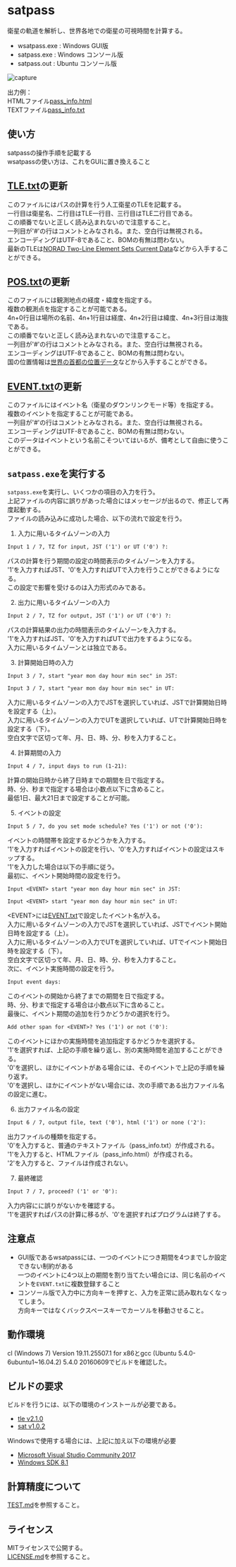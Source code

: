 ﻿satpass
====
衛星の軌道を解析し、世界各地での衛星の可視時間を計算する。<br>

 * wsatpass.exe : Windows GUI版
 * satpass.exe : Windows コンソール版
 * satpass.out : Ubuntu コンソール版

![capture](doc/capture.png)<br>

出力例：<br>
HTMLファイル[pass\_info.html](doc/pass_info.html)<br>
TEXTファイル[pass\_info.txt](doc/pass_info.txt)<br>

使い方
----
satpassの操作手順を記載する<br>
wsatpassの使い方は、これをGUIに置き換えること<br>

[TLE.txt](TLE.txt)の更新<br>
------
このファイルにはパスの計算を行う人工衛星のTLEを記載する。<br>
一行目は衛星名、二行目はTLE一行目、三行目はTLE二行目である。<br>
この順番でないと正しく読み込まれないので注意すること。<br>
一列目が'#'の行はコメントとみなされる。また、空白行は無視される。<br>
エンコーディングはUTF-8であること、BOMの有無は問わない。<br>
最新のTLEは[NORAD Two-Line Element Sets Current Data](http://www.celestrak.com/NORAD/elements/)などから入手することができる。

[POS.txt](POS.txt)の更新<br>
------
このファイルには観測地点の経度・緯度を指定する。<br>
複数の観測点を指定することが可能である。<br>
4n+0行目は場所の名前、4n+1行目は経度、4n+2行目は緯度、4n+3行目は海抜である。<br>
この順番でないと正しく読み込まれないので注意すること。<br>
一列目が'#'の行はコメントとみなされる。また、空白行は無視される。<br>
エンコーディングはUTF-8であること、BOMの有無は問わない。<br>
国の位置情報は[世界の首都の位置データ](http://www.amano-tec.com/data/world.html)などから入手することができる。

[EVENT.txt](EVENT.txt)の更新<br>
------
このファイルにはイベント名（衛星のダウンリンクモード等）を指定する。<br>
複数のイベントを指定することが可能である。<br>
一列目が'#'の行はコメントとみなされる。また、空白行は無視される。<br>
エンコーディングはUTF-8であること、BOMの有無は問わない。<br>
このデータはイベントという名前こそついてはいるが、備考として自由に使うことができる。<br>

`satpass.exe`を実行する<br>
------
`satpass.exe`を実行し、いくつかの項目の入力を行う。<br>
上記ファイルの内容に誤りがあった場合にはメッセージが出るので、修正して再度起動する。<br>
ファイルの読み込みに成功した場合、以下の流れで設定を行う。<br>

  1. 入力に用いるタイムゾーンの入力
  ```
  Input 1 / 7, TZ for input, JST ('1') or UT ('0') ?:
  ```
  パスの計算を行う期間の設定の時間表示のタイムゾーンを入力する。<br>
  '1'を入力すればJST、'0'を入力すればUTで入力を行うことができるようになる。<br>
  この設定で影響を受けるのは入力形式のみである。

  2. 出力に用いるタイムゾーンの入力
  ```
  Input 2 / 7, TZ for output, JST ('1') or UT ('0') ?:
  ```
  パスの計算結果の出力の時間表示のタイムゾーンを入力する。<br>
  '1'を入力すればJST、'0'を入力すればUTで出力をするようになる。<br>
  入力に用いるタイムゾーンとは独立である。

  3. 計算開始日時の入力
  ```
  Input 3 / 7, start "year mon day hour min sec" in JST:
  ```
  ```
  Input 3 / 7, start "year mon day hour min sec" in UT:
  ```
  入力に用いるタイムゾーンの入力でJSTを選択していれば、JSTで計算開始日時を設定する（上）。<br>
  入力に用いるタイムゾーンの入力でUTを選択していれば、UTで計算開始日時を設定する（下）。<br>
  空白文字で区切って年、月、日、時、分、秒を入力すること。<br>

  4. 計算期間の入力
  ```
  Input 4 / 7, input days to run (1-21):
  ```
  計算の開始日時から終了日時までの期間を日で指定する。<br>
  時、分、秒まで指定する場合は小数点以下に含めること。<br>
  最低1日、最大21日まで設定することが可能。<br>

  5. イベントの設定
  ```
  Input 5 / 7, do you set mode schedule? Yes ('1') or not ('0'):
  ```
  イベントの時間帯を設定するかどうかを入力する。<br>
  '1'を入力すればイベントの設定を行い、'0'を入力すればイベントの設定はスキップする。<br>
  '1'を入力した場合は以下の手順に従う。<br>
  最初に、イベント開始時間の設定を行う。
  ```
  Input <EVENT> start "year mon day hour min sec" in JST:
  ```
  ```
  Input <EVENT> start "year mon day hour min sec" in UT:
  ```
  \<EVENT\>には[EVENT.txt](EVENT.txt)で設定したイベント名が入る。<br>
  入力に用いるタイムゾーンの入力でJSTを選択していれば、JSTでイベント開始日時を設定する（上）。<br>
  入力に用いるタイムゾーンの入力でUTを選択していれば、UTでイベント開始日時を設定する（下）。<br>
  空白文字で区切って年、月、日、時、分、秒を入力すること。<br>
  次に、イベント実施時間の設定を行う。
  ```
  Input event days:
  ```
  このイベントの開始から終了までの期間を日で指定する。<br>
  時、分、秒まで指定する場合は小数点以下に含めること。<br>
  最後に、イベント期間の追加を行うかどうかの選択を行う。
  ```
  Add other span for <EVENT>? Yes ('1') or not ('0'):
  ```
  このイベントにほかの実施時間を追加指定するかどうかを選択する。<br>
  '1'を選択すれば、上記の手順を繰り返し、別の実施時間を追加することができる。<br>
  '0'を選択し、ほかにイベントがある場合には、そのイベントで上記の手順を繰り返す。<br>
  '0'を選択し、ほかにイベントがない場合には、次の手順である出力ファイル名の設定に進む。<br>

  6. 出力ファイル名の設定
  ```
  Input 6 / 7, output file, text ('0'), html ('1') or none ('2'):
  ```
  出力ファイルの種類を指定する。<br>
  '0'を入力すると、普通のテキストファイル（pass_info.txt）が作成される。<br>
  '1'を入力すると、HTMLファイル（pass_info.html）が作成される。<br>
  '2'を入力すると、ファイルは作成されない。<br>

  7. 最終確認
  ```
  Input 7 / 7, proceed? ('1' or '0'):
  ```
  入力内容にに誤りがないかを確認する。<br>
  '1'を選択すればパスの計算に移るが、'0'を選択すればプログラムは終了する。<br>

注意点
----
 * GUI版であるwsatpassには、一つのイベントにつき期間を4つまでしか設定できない制約がある<br>
   一つのイベントに4つ以上の期間を割り当てたい場合には、同じ名前のイベントを`EVENT.txt`に複数登録すること<br>
 * コンソール版で入力中に方向キーを押すと、入力を正常に読み取れなくなってしまう。<br>
   方向キーではなくバックスペースキーでカーソルを移動させること。<br>

動作環境
----
cl (Windows 7) Version 19.11.25507.1 for x86とgcc (Ubuntu 5.4.0-6ubuntu1~16.04.2) 5.4.0 20160609でビルドを確認した。

ビルドの要求
----
ビルドを行うには、以下の環境のインストールが必要である。

 * [tle v2.1.0](https://github.com/mkaminaga/tle)
 * [sat v1.0.2](https://github.com/mkaminaga/sat)

Windowsで使用する場合には、上記に加え以下の環境が必要

 * [Microsoft Visual Studio Community 2017](https://www.microsoft.com/ja-jp/dev/products/community.aspx)
 * [Windows SDK 8.1](https://developer.microsoft.com/ja-jp/windows/downloads/windows-8-1-sdk)

計算精度について
----
[TEST.md](TEST.md)を参照すること。

ライセンス
----
MITライセンスで公開する。<br>
[LICENSE.md](LICENSE.md)を参照すること。

